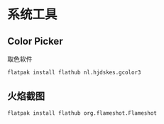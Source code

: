 # 系统工具


## Color Picker 

取色软件

```Bash
flatpak install flathub nl.hjdskes.gcolor3
```

## 火焰截图


```bash
flatpak install flathub org.flameshot.Flameshot
```